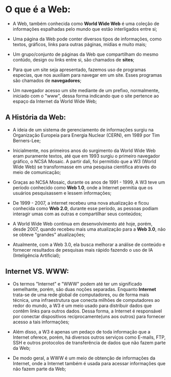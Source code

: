 # O que é a Web:

- A Web, também conhecida como **World Wide Web** é uma coleção de informações espalhadas pelo mundo que estão interligados entre si;


- Uma página da Web pode conter diversos tipos de informações, como textos, gráficos, links para outras páginas, mídias e muito mais;


- Um grupo/conjunto de páginas da Web que compartilham do mesmo contúdo, design ou links entre si, são chamados de **sites**;


- Para que um site seja apresentado, fazemos uso de programas especias, que nos auxiliam para navegar em um site. Esses programas são chamados de **navegadores**;


- Um navegador acesso um site mediante de um prefixo, normalmente, iniciado com o "www", dessa forma indicando que o site pertence ao espaço da Internet da World Wide Web;

## A História da Web:

- A ideia de um sistema de gerenciamento de informações surgiu na Organização Europeia para Energia Nuclear (CERN), em 1989 por Tim Berners-Lee;


- Inicialmente, nos primeiros anos do surgimento da World Wide Web eram puramente textos, até que em 1993 surgiu o primeiro navegador gráfico, o NCSA Mosaic. A partir dali, foi permitido que a W3 (World Wide Web) se transformasse em uma pesquisa cientifica através do meio de comunicação;


- Graças ao NCSA Mosaic, durante os anos de 1991 - 1999, A W3 teve um período conhecido como **Web 1.0**, onde a Internet permitia que os usuários pesquisassem e lessem informações; 


- De 1999 - 2007, a internet recebeu uma nova atualização e ficou conhecida como **Web 2.0**, durante esse período, as pessoas podiam interagir umas com as outras e compartilhar seus conteúdos;


- A World Wide Web continua em desenvolvimento até hoje, porém, desde 2007, quando recebeu mais uma atualização para a **Web 3.0**, não se obteve "grandes" atualizações;


- Atualmente, com a Web 3.0, ela busca melhorar a análise de conteúdo e fornecer resultados de pesquisas mais rápido fazendo o uso de IA (Inteligência Artificial);

## Internet VS. WWW:

- Os termos "Internet" e "WWW" podem até ter um significado semelhante, porém, são duas noções separadas. Enquanto **Internet** trata-se de uma rede global de computadores, ou de forma mais técnica, uma infraestrutura que conecta milhões de computadores ao redor do mundo, a W3 é um meio usado para distribuir dados que contêm links para outros dados. Dessa forma, a Internet é responsável por conectar dispositivos reciprocamente(uns aos outros) para fornecer acesso a tais informações;


- Além disso, a W3 é apenas um pedaço de toda informação que a Internet oferece, porém, há diversos outros serviços como E-mails, FTP, SSH e outros protocolos de transferência de dados que não fazem parte da Web;


- De modo geral, a WWW é um meio de obtenção de informações da Internet, onde a Internet também é usada para acessar informações que não fazem parte da Web;